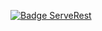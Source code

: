 [![Badge ServeRest](https://img.shields.io/badge/API-ServeRest-green)](https://github.com/ServeRest/ServeRest/)